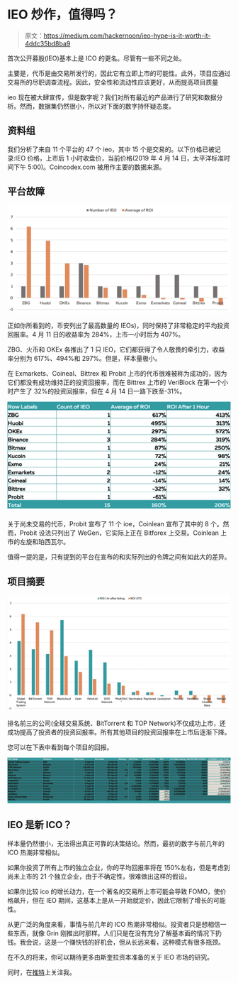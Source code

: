 # IEO 炒作，值得吗？

> 原文：<https://medium.com/hackernoon/ieo-hype-is-it-worth-it-4ddc35bd8ba9>

首次公开募股(IEO)基本上是 ICO 的更名。尽管有一些不同之处。

主要是，代币是由交易所发行的，因此它有立即上市的可能性。此外，项目应通过交易所的尽职调查流程。因此，安全性和流动性应该更好，从而提高项目质量

ieo 现在被大肆宣传，但是数字呢？我们对所有最近的产品进行了研究和数据分析。然而，数据集仍然很小，所以对下面的数字持怀疑态度。

## 资料组

我们分析了来自 11 个平台的 47 个 ieo，其中 15 个是交易的。以下价格已被记录:IEO 价格，上市后 1 小时收盘价，当前价格(2019 年 4 月 14 日，太平洋标准时间下午 5:00)。Coincodex.com 被用作主要的数据来源。

## 平台故障

![](img/a147916aac6228d1945426147314cdd5.png)

正如你所看到的，币安列出了最高数量的 IEOs)，同时保持了非常稳定的平均投资回报率。4 月 11 日的收益率为 284%，上市一小时后为 407%。

ZBG、火币和 OKEx 各推出了 1 只 IEO，它们都获得了令人敬畏的牵引力，收益率分别为 617%、494%和 297%。但是，样本量极小。

在 Exmarkets、Coineal、Bittrex 和 Probit 上市的代币很难被称为成功的，因为它们都没有成功维持正的投资回报率，而在 Bittrex 上市的 VeriBlock 在第一个小时产生了 32%的投资回报率，但在 4 月 14 日一路下跌至-31%。

![](img/433739b6901612aec931439bf87e0de7.png)

关于尚未交易的代币，Probit 宣布了 11 个 ioe，Coinlean 宣布了其中的 8 个。然而，Probit 设法只列出了 WeGen，它实际上正在 Bitforex 上交易。Coinlean 上市的左旋和珀西瓦尔。

值得一提的是，只有提到的平台在宣布的和实际列出的令牌之间有如此大的差异。

## 项目摘要

![](img/eda0e41e8ae532f7f9fd63bdc8d20838.png)

排名前三的公司(全球交易系统、BitTorrent 和 TOP Network)不仅成功上市，还成功提高了投资者的投资回报率。所有其他项目的投资回报率在上市后逐渐下降。

您可以在下表中看到每个项目的回报。

![](img/f0656f939b79524aef1ea23964e9241b.png)

## IEO 是新 ICO？

样本量仍然很小，无法得出真正可靠的决策结论。然而，最初的数字与前几年的 ICO 热潮非常相似。

如果你投资了所有上市的独立企业，你的平均回报率将在 150%左右，但是考虑到尚未上市的 21 个独立企业，由于不确定性，很难做出这样的假设。

如果你比较 ico 的增长动力，在一个著名的交易所上市可能会导致 FOMO，使价格飙升，但在 IEO 期间，这基本上是从一开始就定价，因此它限制了增长的可能性。

从更广泛的角度来看，事情与前几年的 ICO 热潮非常相似。投资者只是想相信一些东西，就像 Grin 刚推出时那样。人们只是在没有充分了解基本面的情况下扔钱。我会说，这是一个赚快钱的好机会，但从长远来看，这种模式有很多瓶颈。

在不久的将来，你可以期待更多由斯奎拉资本准备的关于 IEO 市场的研究。

同时，在[推特](https://twitter.com/DanilMyakin)上关注我。